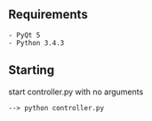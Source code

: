 Requirements
------------
    - PyQt 5
    - Python 3.4.3

Starting
--------

start controller.py with no arguments

    --> python controller.py